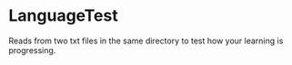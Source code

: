 # LanguageTest
Reads from two txt files in the same directory to test how your learning is progressing.
